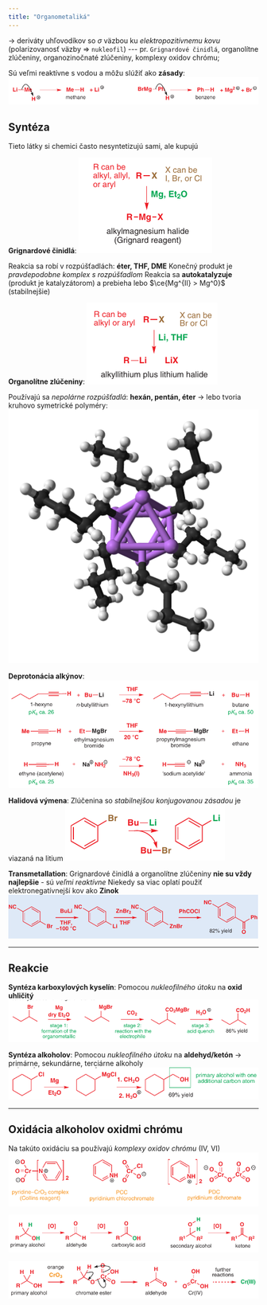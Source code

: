 ```yaml
---
title: "Organometaliká"
---
```


-> deriváty uhľovodíkov so $\sigma$ väzbou ku *elektropozitívnemu kovu* (polarizovanosť väzby => `nukleofil`)
--- pr. `Grignardové činidlá`, organolítne zlúčeniny, organozinočnaté zlúčeniny, komplexy oxidov chrómu;

Sú veľmi reaktívne s vodou a môžu slúžiť ako **zásady**:
![](attachments/organometaliká_ako_veľmi_silné_zásady.png)

## Syntéza
Tieto látky si chemici často nesyntetizujú sami, ale kupujú

**Grignardové činidlá**:
![Reakcia alkyl halidu s magnéziom](attachments/synteza_grignarodvych_cinidiel.png)

Reakcia sa robí v rozpúšťadlách: $\textbf{éter, THF, DME}$
Konečný produkt je *pravdepodobne komplex s rozpúšťadlom*
Reakcia sa **autokatalyzuje** (produkt je katalyzátorom) a prebieha lebo $\ce{Mg^{II} > Mg^0}$ (stabilnejšie)

**Organolítne zlúčeniny**:
![Reakcia potebuje často 5x lítia](attachments/synteza_organolítnych_zlúčenin.png)

Používajú sa *nepolárne rozpúšťadlá*: $\textbf{hexán, pentán, éter}$
-> lebo tvoria kruhovo symetrické polyméry:
![|300](attachments/n-butyl-lithium.png)

**Deprotonácia alkýnov**:
![](attachments/deprotonacia_alkynov_organometalika.png)

**Halidová výmena**:
Zlúčenina so *stabilnejšou konjugovanou zásadou* je viazaná na litium
![](attachments/organolítne_zlúčeniny_halidová_výmena.png)

**Transmetallation**:
Grignardové činidlá a organolítne zlúčeniny **nie su vždy najlepšie** - sú *veľmi reaktívne*
Niekedy sa viac oplatí použiť elektronegatívnejší kov ako $\textbf{Zinok}$
![Táto reakcia je viac pod kontrolou|700](attachments/organozinocnata_zlucenina_reakcia.png)

--- 

## Reakcie

**Syntéza karboxylových kyselín**:
Pomocou *nukleofilného útoku* na $\textbf{oxid uhličitý}$
![|800](attachments/synteza_karboxylovych_kyselin_organometalika.png)

**Syntéza alkoholov**:
Pomocou *nukleofilného útoku* na $\textbf{aldehyd/ketón}$ -> primárne, sekundárne, terciárne alkoholy
![](attachments/primarny_alkohol_organometalika.png)

--- 

## Oxidácia alkoholov oxidmi chrómu
Na takúto oxidáciu sa používajú *komplexy oxidov chrómu* ($\text{IV, VI}$)
![](attachments/oxidačné_komplexy_chrómu.png)

![](attachments/oxidacia_alkoholov.png)

![](attachments/mechanizmus_oxidacie_alkoholov_chrom.png)

